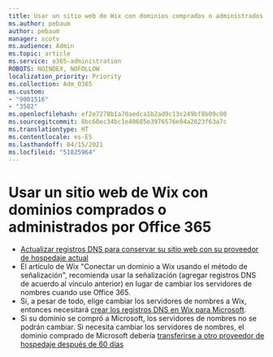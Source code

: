 ```yaml
---
title: Usar un sitio web de Wix con dominios comprados o administrados por Office 365
ms.author: pebaum
author: pebaum
manager: scotv
ms.audience: Admin
ms.topic: article
ms.service: o365-administration
ROBOTS: NOINDEX, NOFOLLOW
localization_priority: Priority
ms.collection: Adm_O365
ms.custom:
- "9001516"
- "3582"
ms.openlocfilehash: ef2e7278b1a70aedca1b2ad9c13c249bf8b09c00
ms.sourcegitcommit: 8bc60ec34bc1e40685e3976576e04a2623f63a7c
ms.translationtype: HT
ms.contentlocale: es-ES
ms.lasthandoff: 04/15/2021
ms.locfileid: "51825964"
---
```

# <a name="using-wix-website-with-office-365-purchased-or-managed-domains"></a>Usar un sitio web de Wix con dominios comprados o administrados por Office 365

- [Actualizar registros DNS para conservar su sitio web con su proveedor de hospedaje actual](https://docs.microsoft.com/microsoft-365/admin/dns/update-dns-records-to-retain-current-hosting-provider)
- El artículo de Wix "Conectar un dominio a Wix usando el método de señalización", recomienda usar la señalización (agregar registros DNS de acuerdo al vínculo anterior) en lugar de cambiar los servidores de nombres cuando use Office 365.
- Si, a pesar de todo, elige cambiar los servidores de nombres a Wix, entonces necesitará [crear los registros DNS en Wix para Microsoft](https://docs.microsoft.com/microsoft-365/admin/dns/create-dns-records-at-wix?view=o365-worldwide).
- Si su dominio se compró a Microsoft, los servidores de nombres no se podrán cambiar. Si necesita cambiar los servidores de nombres, el dominio comprado de Microsoft debería [transferirse a otro proveedor de hospedaje después de 60 días](https://docs.microsoft.com/microsoft-365/admin/get-help-with-domains/transfer-a-domain-from-microsoft-to-another-host)